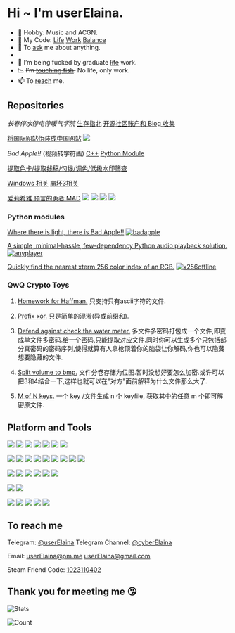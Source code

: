 # Hi ~ I'm userElaina.

- 🌸 Hobby: Music and ACGN.
- 🎵 My Code: [Life](https://github.com/userElaina) [Work](https://github.com/workelaina) [Balance](https://git.mil/)
- 💬 To [ask](https://github.com/userelaina/userelaina/issues) me about anything.
- 
- 🧪 I’m being fucked by graduate ~~[life](https://t.me/s/MSc_Daily)~~ work.
- 📉 ~~I’m [touching fish](https://telegra.ph/%E8%BA%BA%E5%B9%B3%E5%8D%B3%E6%98%AF%E6%AD%A3%E4%B9%89-06-23).~~ No life, only work.
- 📫 To [reach](#to-reach-me) me.

<!-- ## Content -->

<!-- Map of [Stick Fight: The Game](https://store.steampowered.com/app/674940/) -->
<!-- [![](https://img.shields.io/steam/downloads/2136043969?style=flat-square&logo=steam&label=QwQ)](https://steamcommunity.com/sharedfiles/filedetails/?id=2136043969) -->

## Repositories

*长春停水停电停暖气学院*
[生存指北](https://github.com/userElaina/Open-JLU)
[开源社区账户和 Blog 收集](https://github.com/userElaina/JLU-roll)

[将国际网站伪装成中国网站](https://github.com/userElaina/this-is-the-China-website)
[![](https://img.shields.io/greasyfork/dt/461427?style=flat-square&logo=greasyfork&label=Greasy%20Fork)](https://greasyfork.org/scripts/461427)

*Bad Apple!!* (视频转字符画)
[C++](https://github.com/bad-apple-lab/Bad-Apple)
[Python Module](https://github.com/bad-apple-lab/Bad-Apple-Python-Module)

[提取色卡/提取线稿/勾线/调色/低级水印筛查](https://github.com/userElaina/color-card)

[Windows 相关](https://github.com/userElaina/About-Windows)
[崩坏3相关](https://github.com/userElaina/Honkai-Impact-3rd)

[爱莉希雅 预言的勇者 MAD](https://github.com/userElaina/the-brave-Elysia-of-prophecy)
[![](https://img.shields.io/badge/Bilibili-有字幕-00a1d6?style=flat-square&logo=bilibili)](https://www.bilibili.com/video/BV1qTmrYKEUP)
[![](https://img.shields.io/badge/Bilibili-无字幕-00a1d6?style=flat-square&logo=bilibili)](https://www.bilibili.com/video/BV1ZTmrYKE3W)
[![](https://img.shields.io/badge/YouTube-有字幕-ff0000?style=flat-square&logo=youtube)](https://www.youtube.com/watch?v=EkEbB38t2Cg)
[![](https://img.shields.io/badge/YouTube-无字幕-ff0000?style=flat-square&logo=youtube)](https://www.youtube.com/watch?v=tHiDTm-ReIQ)

### Python modules

[Where there is light, there is Bad Apple!!](https://github.com/bad-apple-lab/Bad-Apple-Python-Module)
[![badapple](https://img.shields.io/pypi/v/badapple.svg?style=flat-square&logo=pypi&label=badapple)](https://pypi.org/project/badapple)

[A simple, minimal-hassle, few-dependency Python audio playback solution.](https://github.com/userElaina/anyplayer)
[![anyplayer](https://img.shields.io/pypi/v/anyplayer.svg?style=flat-square&logo=pypi&label=anyplayer)](https://pypi.org/project/anyplayer)

[Quickly find the nearest xterm 256 color index of an RGB.](https://github.com/userElaina/python-x256-offline)
[![x256offline](https://img.shields.io/pypi/v/x256offline.svg?style=flat-square&logo=pypi&label=x256offline)](https://pypi.org/project/x256offline)

### QwQ Crypto Toys

1. [Homework for Haffman.](https://github.com/userElaina/naive-Huffman)
只支持只有ascii字符的文件.

2. [Prefix xor.](https://github.com/userElaina/naive-confuse)
只是简单的混淆(异或前缀和).

3. [Defend against check the water meter.](https://github.com/userElaina/one-file-with-many-password)
多文件多密码打包成一个文件,即变成单文件多密码.给一个密码,只能提取对应文件.同时你可以生成多个只包括部分真密码的密码序列,使得就算有人拿枪顶着你的脑袋让你解码,你也可以隐藏想要隐藏的文件.

4. [Split volume to bmp.](https://github.com/userElaina/big-file-2-small-bmp)
文件分卷存储为位图.暂时没想好要怎么加密.或许可以把3和4结合一下,这样也就可以在"对方"面前解释为什么文件那么大了.

5. [M of N keys.](https://github.com/userElaina/m-of-n-keys)
一个 key /文件生成 n 个 keyfile, 获取其中的任意 m 个即可解密原文件.

## Platform and Tools

[![](https://img.shields.io/badge/Manjaro-37474f?style=flat-square&logo=manjaro)](https://manjaro.org/)
[![](https://img.shields.io/badge/Windows-0078d6?style=flat-square&logo=steamdeck)](https://store.steampowered.com/)
[![](https://img.shields.io/badge/Debian-a81d33?style=flat-square&logo=debian)](https://www.debian.org/)
[![](https://img.shields.io/badge/Proxmox%20VE-000000?style=flat-square&logo=proxmox)](https://www.proxmox.com/)
[![](https://img.shields.io/badge/Arch%20Linux-000000?style=flat-square&logo=arch-linux)](https://archlinux.org/)
[![](https://img.shields.io/badge/Ubuntu-2a001c?style=flat-square&logo=ubuntu)](https://ubuntu.com/)
[![](https://img.shields.io/badge/OpenWrt-00b5e2?style=flat-square&logo=openwrt)](https://openwrt.org/)

[![](https://img.shields.io/badge/Python-ffd43b?style=flat-square&logo=python)](https://www.python.org/)
[![](https://img.shields.io/badge/C-5c6bc0?style=flat-square&logo=c)](https://en.wikipedia.org/wiki/C_(programming_language))
[![](https://img.shields.io/badge/C++-00599c?style=flat-square&logo=c%2B%2B)](https://en.wikipedia.org/wiki/C%2B%2B)
[![](https://img.shields.io/badge/Go-29beb0?style=flat-square&logo=go)](https://go.dev/)
[![](https://img.shields.io/badge/Java-f89820?style=flat-square&logo=openjdk)](https://www.java.com/)
[![](https://img.shields.io/badge/Lua-2c2d72?style=flat-square&logo=lua)](https://www.lua.org/)
[![](https://img.shields.io/badge/Rust-000000?style=flat-square&logo=rust)](https://www.rust-lang.org/)
[![](https://img.shields.io/badge/LaTeX-008080?style=flat-square&logo=latex)](https://www.latex-project.org/)
[![](https://img.shields.io/badge/Markdown-000000?style=flat-square&logo=markdown)](https://en.wikipedia.org/wiki/Markdown)

[![](https://img.shields.io/badge/VMware-005c8a?style=flat-square&logo=vmware)](https://www.vmware.com/)
[![](https://img.shields.io/badge/VirtualBox-183a61?style=flat-square&logo=virtualbox)](https://www.virtualbox.org/)
[![](https://img.shields.io/badge/QEMU-000000?style=flat-square&logo=qemu)](https://www.qemu.org/)
[![](https://img.shields.io/badge/VS%20Code-007acc?style=flat-square&logo=vim)](https://neovim.io/)
[![](https://img.shields.io/badge/VS-5c2d91?style=flat-square&logo=intellijidea)](https://www.jetbrains.com/idea/)
[![](https://img.shields.io/badge/PyCharm-000000?style=flat-square&logo=pycharm)](https://www.jetbrains.com/pycharm/)
<!-- [![](https://img.shields.io/badge/OBS-302e31?style=flat-square&logo=obs-studio)](https://obsproject.com/) -->
[![](https://img.shields.io/badge/Unity-000000?style=flat-square&logo=unity)](https://unity.com/)
[![](https://img.shields.io/badge/FFmpeg-007808?style=flat-square&logo=ffmpeg)](https://ffmpeg.org/)

[![](https://img.shields.io/badge/OpenCV-5c3ee8?style=flat-square&logo=opencv)](https://opencv.org/)
[![](https://img.shields.io/badge/Anaconda-000000?style=flat-square&logo=anaconda)](https://www.anaconda.com/)
[![](https://img.shields.io/badge/Jupyter-000000?style=flat-square&logo=jupyter)](https://jupyter.org/)
[![](https://img.shields.io/badge/PyTorch-000000?style=flat-square&logo=pytorch)](https://pytorch.org/)
[![](https://img.shields.io/badge/TensorFlow-000000?style=flat-square&logo=tensorflow)](https://www.tensorflow.org/)

## To reach me

Telegram: [@userElaina](https://t.me/userelaina) 
Telegram Channel: [@cyberElaina](https://t.me/cyberElaina)

Email: userElaina@pm.me userElaina@gmail.com

Steam Friend Code: [1023110402](https://steamcommunity.com/id/userElaina)

<!-- ## To reward me -->

<!-- https://paypal.me/mo19260817 -->

## Thank you for meeting me 😘

![Stats](https://github-readme-stats-git-masterorgs-github-readme-stats-team.vercel.app/api?username=userelaina&include_orgs=true&count_private=true&show_icons=true&include_all_commits=true&icon_color=F080C0)

![Count](https://count.getloli.com/get/@userElaina?theme=gelbooru)
